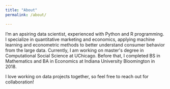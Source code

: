 ```yaml
---
title: "About"
permalink: /about/

---
```


I’m an apsiring data scientist, experienced with Python and R programming. I specialize in quantitative marketing and economics, applying machine learning and econometric methods to better understand consumer behavior from the large data. Currently, I am working on master's degree in Computational Social Science at UChicago. Before that, I completed BS in Mathematics and BA in Economics at Indiana University Bloomington in 2018.

I love working on data projects together, so feel free to reach out for collaboration!
